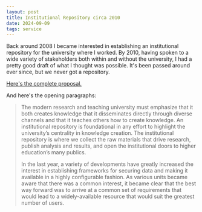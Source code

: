 ```yaml
---
layout: post
title: Institutional Repository circa 2010
date: 2024-09-09
tags: service
---
```


Back around 2008 I became interested in establishing an institutional repository for the university where I worked. By 2010, having spoken to a wide variety of stakeholders both within and without the university, I had a pretty good draft of what I thought was possible. It's been passed around ever since, but we never got a repository. 

[Here's the complete proposal.](../portfolio/papers/ULIR-Report.md)

And here's the opening paragraphs:

> The modern research and teaching university must emphasize that it both creates knowledge that it disseminates directly through diverse channels and that it teaches others how to create knowledge. An institutional repository is foundational in any effort to highlight the university’s centrality in knowledge creation. The institutional repository is where we collect the raw materials that drive research, publish analysis and results, and open the institutional doors to higher education’s many publics.
> 
> In the last year, a variety of developments have greatly increased the interest in establishing frameworks for securing data and making it available in a highly configurable fashion. As various units became aware that there was a common interest, it became clear that the best way forward was to arrive at a common set of requirements that would lead to a widely-available resource that would suit the greatest number of users.